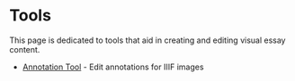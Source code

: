 # Tools

This page is dedicated to tools that aid in creating and editing visual essay content.

- [Annotation Tool](annotation-tool) - Edit annotations for IIIF images
